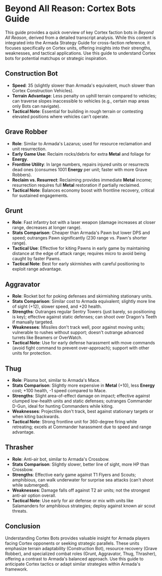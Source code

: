 # Beyond All Reason: Cortex Bots Guide

This guide provides a quick overview of key Cortex faction bots in *Beyond All Reason*, derived from a detailed transcript analysis. While this content is integrated into the Armada Strategy Guide for cross-faction reference, it focuses specifically on Cortex units, offering insights into their strengths, weaknesses, and tactical applications. Use this guide to understand Cortex bots for potential matchups or strategic inspiration.

## Construction Bot
- **Speed**: 35 (slightly slower than Armada's equivalent, much slower than Cortex Construction Vehicles).
- **Terrain Advantage**: Less penalty on uphill terrain compared to vehicles; can traverse slopes inaccessible to vehicles (e.g., certain map areas only Bots can navigate).
- **Tactical Note**: Essential for building in rough terrain or contesting elevated positions where vehicles can't operate.

## Grave Robber
- **Role**: Similar to Armada's Lazarus; used for resource reclamation and unit resurrection.
- **Early Game Use**: Reclaim rocks/debris for extra **Metal** and foliage for **Energy**.
- **Frontline Utility**: In large numbers, repairs injured units or resurrects dead ones (consumes 1001 **Energy** per unit; faster with more Grave Robbers).
- **Reclaim vs. Resurrect**: Reclaiming provides immediate **Metal** income; resurrection requires full **Metal** restoration if partially reclaimed.
- **Tactical Note**: Balances economy boost with frontline recovery, critical for sustained engagements.

## Grunt
- **Role**: Fast infantry bot with a laser weapon (damage increases at closer range, decreases at longer range).
- **Stats Comparison**: Cheaper than Armada's Pawn but lower DPS and speed; outranges Pawn significantly (230 range vs. Pawn's shorter range).
- **Tactical Use**: Effective for kiting Pawns in early game by maintaining distance at the edge of attack range; requires micro to avoid being caught by faster Pawns.
- **Tactical Note**: Best for early skirmishes with careful positioning to exploit range advantage.

## Aggravator
- **Role**: Rocket bot for poking defenses and skirmishing stationary units.
- **Stats Comparison**: Similar cost to Armada equivalent; slightly more line of sight (+12), slower speed, and +20 health.
- **Strengths**: Outranges regular Sentry Towers (just barely, so positioning is key); effective against static defenses; can shoot over Dragon's Teeth if manually targeted.
- **Weaknesses**: Missiles don't track well, poor against moving units; vulnerable to rushes without support; doesn't outrange advanced turrets like Beamers or OverWatch.
- **Tactical Note**: Use for early defense harassment with move commands (avoid fight command to prevent over-approach); support with other units for protection.

## Thug
- **Role**: Plasma bot, similar to Armada's Mace.
- **Stats Comparison**: Slightly more expensive in **Metal** (+10), less **Energy** cost; +100 health, -1 speed compared to Mace.
- **Strengths**: Slight area-of-effect damage on impact; effective against clumped low-health units and static defenses; outranges Commander D-Gun, ideal for hunting Commanders while kiting.
- **Weaknesses**: Projectiles don't track, best against stationary targets or when kiting backwards.
- **Tactical Note**: Strong frontline unit for 360-degree firing while retreating; excels at Commander harassment due to speed and range advantage.

## Thrasher
- **Role**: Anti-air bot, similar to Armada's Crossbow.
- **Stats Comparison**: Slightly slower, better line of sight, more HP than Crossbow.
- **Strengths**: Effective early game against T1 Flyers and Scouts; amphibious, can walk underwater for surprise sea attacks (can't shoot while submerged).
- **Weaknesses**: Damage falls off against T2 air units; not the strongest anti-air option overall.
- **Tactical Note**: Use early for air defense or mix with units like Salamanders for amphibious strategies; deploy against known air scout threats.

## Conclusion
Understanding Cortex Bots provides valuable insight for Armada players facing Cortex opponents or seeking strategic parallels. These units emphasize terrain adaptability (Construction Bot), resource recovery (Grave Robber), and specialized combat roles (Grunt, Aggravator, Thug, Thrasher), offering a contrast to Armada's balanced approach. Use this guide to anticipate Cortex tactics or adapt similar strategies within Armada's framework.
